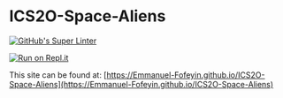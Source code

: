# ICS2O-Space-Aliens

[![GitHub's Super Linter](https://github.com/Emmanuel-Fofeyin/ICS2O-Space-Aliens/workflows/GitHub's%20Super%20Linter/badge.svg)](https://github.com/Emmanuel-Fofeyin/ICS2O-Space-Aliens/actions)

[![Run on Repl.it](https://repl.it/badge/github/Emmanuel-Fofeyin/ICS2O-Space-Aliens)](https://repl.it/github/Emmanuel-Fofeyin/ICS2O-Space-Aliens)

This site can be found at: [https://Emmanuel-Fofeyin.github.io/ICS2O-Space-Aliens](https://Emmanuel-Fofeyin.github.io/ICS2O-Space-Aliens)
